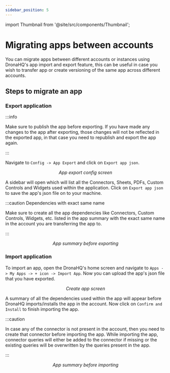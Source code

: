 ```yaml
---
sidebar_position: 5
---
```


import Thumbnail from '@site/src/components/Thumbnail';

# Migrating apps between accounts

You can migrate apps between different accounts or instances using DronaHQ's app import and export feature, this can be useful in case you wish to transfer app or create versioning of the same app across different accounts.

## Steps to migrate an app

### Export application

:::info

Make sure to publish the app before exporting. If you have made any changes to the app after exporting, those changes will not be reflected in the exported app, in that case you need to republish and export the app again.

:::

Navigate to `Config -> App Export` and click on `Export app json`.

<figure>
  <Thumbnail src="/img/building-apps-concepts/app-export/app-export-config-options.png" alt="App Export Config Options Modal" />
  <figcaption align='center'><i>App export config screen</i></figcaption>
</figure>

A sidebar will open which will list all the Connectors, Sheets, PDFs, Custom Controls and Widgets used within the application. Click on `Export app json` to save the app's json file on to your machine.

:::caution Dependencies with exact same name

Make sure to create all the app dependencies like Connectors, Custom Controls, Widgets, etc. listed in the app summary with the exact same name in the account you are transferring the app to.

:::

<figure>
  <Thumbnail src="/img/building-apps-concepts/app-export/export-app-summary.png" alt="App summary before exporting" />
  <figcaption align='center'><i>App summary before exporting</i></figcaption>
</figure>


### Import application

To import an app, open the DronaHQ's home screen and navigate to `Apps -> My Apps -> + icon -> Import App`. Now you can upload the app's json file that you have exported.

<figure>
  <Thumbnail src="/img/building-apps-concepts/migrating_apps_between_accounts/import-app-screen.png" alt="App summary before exporting" />
  <figcaption align='center'><i>Create app screen</i></figcaption>
</figure>

A summary of all the dependencies used within the app will appear before DronaHQ imports/installs the app in the account. Now click on `Confirm and Install` to finish importing the app.

:::caution

In case any of the connector is not present in the account, then you need to create that connector before importing the app. While importing the app, connector queries will either be added to the connector if missing or the existing queries will be overwritten by the queries present in the app.

:::

<figure>
  <Thumbnail src="/img/building-apps-concepts/migrating_apps_between_accounts/import-app-summary.png" alt="App summary before importing" />
  <figcaption align='center'><i>App summary before importing</i></figcaption>
</figure>